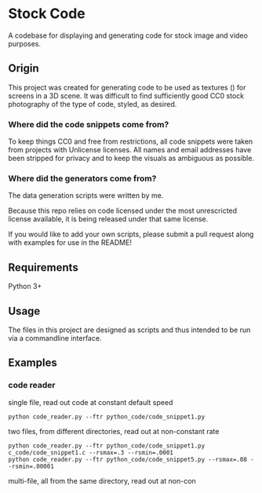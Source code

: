 # Stock Code
A codebase for displaying and generating code for stock image and video purposes.

## Origin
This project was created for generating code to be used as textures () for screens in a 3D scene. 
It was difficult to find sufficiently good CC0 stock photography of the type of code, styled, as desired.

### Where did the code snippets come from?
To keep things CC0 and free from restrictions, all code snippets were taken from projects with Unlicense licenses.
All names and email addresses have been stripped for privacy and to keep the visuals as ambiguous as possible.

### Where did the generators come from?
The data generation scripts were written by me.

Because this repo relies on code licensed under the most unrescricted license available, it is being released under that same license.

If you would like to add your own scripts, please submit a pull request along with examples for use in the README!

## Requirements
Python 3+

## Usage
The files in this project are designed as scripts and thus intended to be run via a commandline interface.

## Examples

### code reader
single file, read out code at constant default speed

    python code_reader.py --ftr python_code/code_snippet1.py

two files, from different directories, read out at non-constant rate

    python code_reader.py --ftr python_code/code_snippet1.py c_code/code_snippet1.c --rsmax=.3 --rsmin=.0001 
    python code_reader.py --ftr python_code/code_snippet5.py --rsmax=.08 --rsmin=.00001 
multi-file, all from the same directory, read out at non-con